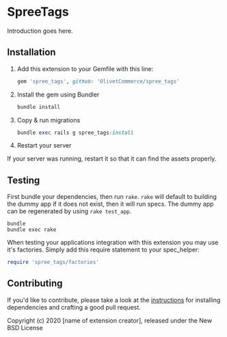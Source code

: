 # SpreeTags

Introduction goes here.

## Installation

1. Add this extension to your Gemfile with this line:

    ```ruby
    gem 'spree_tags', github: 'OlivetCommerce/spree_tags'
    ```

2. Install the gem using Bundler

    ```ruby
    bundle install
    ```

3. Copy & run migrations

    ```ruby
    bundle exec rails g spree_tags:install
    ```

4. Restart your server

  If your server was running, restart it so that it can find the assets properly.

## Testing

First bundle your dependencies, then run `rake`. `rake` will default to building the dummy app if it does not exist, then it will run specs. The dummy app can be regenerated by using `rake test_app`.

```shell
bundle
bundle exec rake
```

When testing your applications integration with this extension you may use it's factories.
Simply add this require statement to your spec_helper:

```ruby
require 'spree_tags/factories'
```

## Contributing

If you'd like to contribute, please take a look at the
[instructions](CONTRIBUTING.md) for installing dependencies and crafting a good
pull request.

Copyright (c) 2020 [name of extension creator], released under the New BSD License
